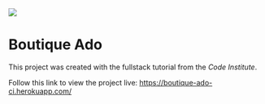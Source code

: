 <img src="https://codeinstitute.s3.amazonaws.com/fullstack/ci_logo_small.png" style="margin: 0;">

# Boutique Ado

This project was created with the fullstack tutorial from the *Code Institute*. 

Follow this link to view the project live: https://boutique-ado-ci.herokuapp.com/
